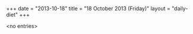 +++
date = "2013-10-18"
title = "18 October 2013 (Friday)"
layout = "daily-diet"
+++

\<no entries\>